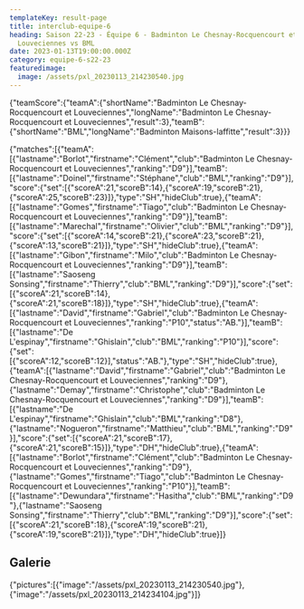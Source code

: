 ```yaml
---
templateKey: result-page
title: interclub-equipe-6
heading: Saison 22-23 - Équipe 6 - Badminton Le Chesnay-Rocquencourt et
  Louveciennes vs BML
date: 2023-01-13T19:00:00.000Z
category: equipe-6-s22-23
featuredimage:
  image: /assets/pxl_20230113_214230540.jpg
---
```

<teamscoreboard>{"teamScore":{"teamA":{"shortName":"Badminton Le Chesnay-Rocquencourt et Louveciennes","longName":"Badminton Le Chesnay-Rocquencourt et Louveciennes","result":3},"teamB":{"shortName":"BML","longName":"Badminton Maisons-laffitte","result":3}}}</teamscoreboard>

<scoreboard>{"matches":[{"teamA":[{"lastname":"Borlot","firstname":"Clément","club":"Badminton Le Chesnay-Rocquencourt et Louveciennes","ranking":"D9"}],"teamB":[{"lastname":"Doinel","firstname":"Stéphane","club":"BML","ranking":"D9"}],"score":{"set":[{"scoreA":21,"scoreB":14},{"scoreA":19,"scoreB":21},{"scoreA":25,"scoreB":23}]},"type":"SH","hideClub":true},{"teamA":[{"lastname":"Gomes","firstname":"Tiago","club":"Badminton Le Chesnay-Rocquencourt et Louveciennes","ranking":"D9"}],"teamB":[{"lastname":"Marechal","firstname":"Olivier","club":"BML","ranking":"D9"}],"score":{"set":[{"scoreA":14,"scoreB":21},{"scoreA":23,"scoreB":21},{"scoreA":13,"scoreB":21}]},"type":"SH","hideClub":true},{"teamA":[{"lastname":"Gibon","firstname":"Milo","club":"Badminton Le Chesnay-Rocquencourt et Louveciennes","ranking":"D9"}],"teamB":[{"lastname":"Saoseng Sonsing","firstname":"Thierry","club":"BML","ranking":"D9"}],"score":{"set":[{"scoreA":21,"scoreB":14},{"scoreA":21,"scoreB":18}]},"type":"SH","hideClub":true},{"teamA":[{"lastname":"David","firstname":"Gabriel","club":"Badminton Le Chesnay-Rocquencourt et Louveciennes","ranking":"P10","status":"AB."}],"teamB":[{"lastname":"De L'espinay","firstname":"Ghislain","club":"BML","ranking":"P10"}],"score":{"set":[{"scoreA":12,"scoreB":12}],"status":"AB."},"type":"SH","hideClub":true},{"teamA":[{"lastname":"David","firstname":"Gabriel","club":"Badminton Le Chesnay-Rocquencourt et Louveciennes","ranking":"D9"},{"lastname":"Demay","firstname":"Christophe","club":"Badminton Le Chesnay-Rocquencourt et Louveciennes","ranking":"D9"}],"teamB":[{"lastname":"De L'espinay","firstname":"Ghislain","club":"BML","ranking":"D8"},{"lastname":"Nogueron","firstname":"Matthieu","club":"BML","ranking":"D9"}],"score":{"set":[{"scoreA":21,"scoreB":17},{"scoreA":21,"scoreB":15}]},"type":"DH","hideClub":true},{"teamA":[{"lastname":"Borlot","firstname":"Clément","club":"Badminton Le Chesnay-Rocquencourt et Louveciennes","ranking":"D9"},{"lastname":"Gomes","firstname":"Tiago","club":"Badminton Le Chesnay-Rocquencourt et Louveciennes","ranking":"P10"}],"teamB":[{"lastname":"Dewundara","firstname":"Hasitha","club":"BML","ranking":"D9"},{"lastname":"Saoseng Sonsing","firstname":"Thierry","club":"BML","ranking":"D9"}],"score":{"set":[{"scoreA":21,"scoreB":18},{"scoreA":19,"scoreB":21},{"scoreA":19,"scoreB":21}]},"type":"DH","hideClub":true}]}</scoreboard>

## G﻿alerie

<gallery>{"pictures":[{"image":"/assets/pxl_20230113_214230540.jpg"},{"image":"/assets/pxl_20230113_214234104.jpg"}]}</gallery>